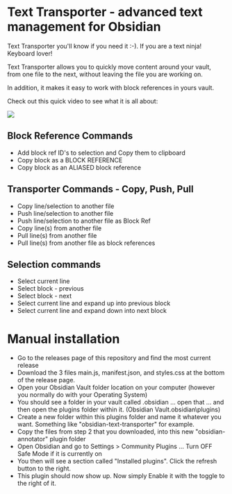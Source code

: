 # Text Transporter - advanced text management for Obsidian
Text Transporter you'll know if you need it :-). If you are a text ninja! Keyboard lover!

Text Transporter allows you to quickly move content around your vault, from one file to the next, without leaving the file you are working on.

In addition, it makes it easy to work with block references in yours vault.

Check out this quick video to see what it is all about:

<a href="https://www.loom.com/share/6968895a4a7244acbce071068152aa21" target="_blank">
    <img style="max-width:300px;" src="https://cdn.loom.com/sessions/thumbnails/6968895a4a7244acbce071068152aa21-with-play.gif">
</a>

## Block Reference Commands
-  Add block ref ID's to selection and Copy them to clipboard
-  Copy block as a BLOCK REFERENCE
-  Copy block as an ALIASED block reference


## Transporter Commands - Copy, Push, Pull 
-  Copy line/selection to another file
-  Push line/selection to another file
-  Push line/selection to another file as Block Ref
-  Copy line(s) from another file
-  Pull line(s) from another file
-  Pull line(s) from another file as block references

## Selection commands
-  Select current line
-  Select block - previous
-  Select block - next
-  Select current line and expand up into previous block
-  Select current line and expand down into next block

# Manual installation 

- Go to the releases page of this repository and find the most current release
- Download the 3 files main.js, manifest.json, and styles.css at the bottom of the release page.
- Open your Obsidian Vault folder location on your computer (however you normally do with your Operating System)
- You should see a folder in your vault called .obsidian ... open that ... and then open the plugins folder within it. (Obsidian Vault\.obsidian\plugins)
- Create a new folder within this plugins folder and name it whatever you want. Something like "obsidian-text-transporter" for example.
- Copy the files from step 2 that you downloaded, into this new "obsidian-annotator" plugin folder
- Open Obsidian and go to Settings > Community Plugins ... Turn OFF Safe Mode if it is currently on
- You then will see a section called "Installed plugins". Click the refresh button to the right.
- This plugin should now show up. Now simply Enable it with the toggle to the right of it.
